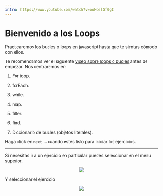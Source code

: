 ```yaml
---
intro: https://www.youtube.com/watch?v=ooHdelGf0gI
---
```



# Bienvenido a los Loops

Practicaremos los bucles o loops en javascript hasta que te sientas cómodo con ellos.  

Te recomendamos ver el siguiente [video sobre loops o bucles](https://www.youtube.com/watch?v=U3ZlQSOcOI0) antes de empezar. Nos centraremos en:

1. For loop.

2. forEach.

3. while.

4. map.

5. filter.

6. find.

7. Diccionario de bucles (objetos literales).

Haga click en `next →` cuando estés listo para iniciar los ejercicios.


***
Si necesitas ir a un ejercicio en particular puedes seleccionar en el menu superior.

<p align="center">
  <img src="./menu.png">
</p>
Y seleccionar el ejercicio 
<p align="center">
  <img src="./menu2.png">
</p>